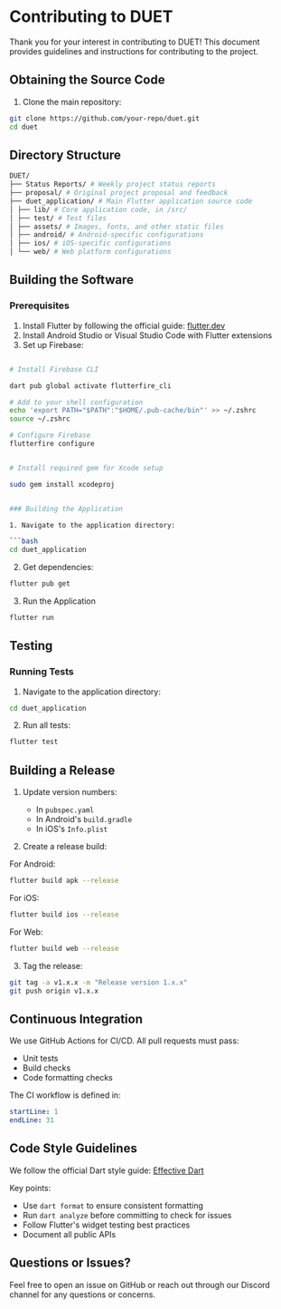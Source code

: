 # Contributing to DUET

Thank you for your interest in contributing to DUET! This document provides guidelines and instructions for contributing to the project.

## Obtaining the Source Code

1. Clone the main repository:

```bash
git clone https://github.com/your-repo/duet.git
cd duet
```

## Directory Structure

```bash
DUET/
├── Status Reports/ # Weekly project status reports
├── proposal/ # Original project proposal and feedback
├── duet_application/ # Main Flutter application source code
│ ├── lib/ # Core application code, in /src/
│ ├── test/ # Test files
│ ├── assets/ # Images, fonts, and other static files
│ ├── android/ # Android-specific configurations
│ ├── ios/ # iOS-specific configurations
│ └── web/ # Web platform configurations
```


## Building the Software

### Prerequisites

1. Install Flutter by following the official guide: [flutter.dev](https://flutter.dev/docs/get-started/install)
2. Install Android Studio or Visual Studio Code with Flutter extensions
3. Set up Firebase:

```bash

# Install Firebase CLI

dart pub global activate flutterfire_cli

# Add to your shell configuration
echo 'export PATH="$PATH":"$HOME/.pub-cache/bin"' >> ~/.zshrc
source ~/.zshrc

# Configure Firebase
flutterfire configure


# Install required gem for Xcode setup

sudo gem install xcodeproj


### Building the Application

1. Navigate to the application directory:

```bash
cd duet_application
```

2. Get dependencies:

```bash
flutter pub get
```

3. Run the Application

```bash
flutter run
```

## Testing

### Running Tests

1. Navigate to the application directory:

```bash
cd duet_application
```

2. Run all tests:

```bash
flutter test
```

## Building a Release

1. Update version numbers:
   - In `pubspec.yaml`
   - In Android's `build.gradle`
   - In iOS's `Info.plist`

2. Create a release build:

For Android:
```bash
flutter build apk --release
```

For iOS:
```bash
flutter build ios --release
```

For Web:
```bash
flutter build web --release
```

3. Tag the release:
```bash
git tag -a v1.x.x -m "Release version 1.x.x"
git push origin v1.x.x
```

## Continuous Integration

We use GitHub Actions for CI/CD. All pull requests must pass:
- Unit tests
- Build checks
- Code formatting checks

The CI workflow is defined in:
```yaml:.github/workflows/unit_tests.yaml
startLine: 1
endLine: 31
```

## Code Style Guidelines

We follow the official Dart style guide: [Effective Dart](https://dart.dev/effective-dart/style)

Key points:
- Use `dart format` to ensure consistent formatting
- Run `dart analyze` before committing to check for issues
- Follow Flutter's widget testing best practices
- Document all public APIs

## Questions or Issues?

Feel free to open an issue on GitHub or reach out through our Discord channel for any questions or concerns.

